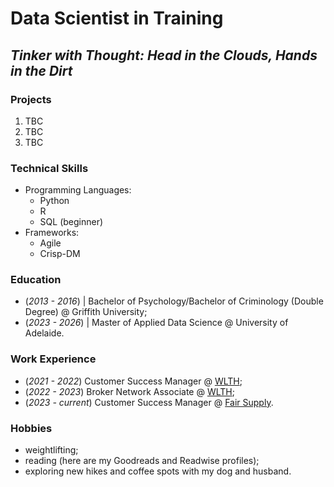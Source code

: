 # Data Scientist in Training
## _Tinker with Thought: Head in the Clouds, Hands in the Dirt_

### Projects
1. TBC
2. TBC
3. TBC

### Technical Skills
- Programming Languages:
  - Python
  - R
  - SQL (beginner)
- Frameworks:
  - Agile
  - Crisp-DM

### Education
- (_2013 - 2016_) | Bachelor of Psychology/Bachelor of Criminology (Double Degree) @ Griffith University;
- (_2023 - 2026_) | Master of Applied Data Science @ University of Adelaide.

### Work Experience 
- (_2021 - 2022_) Customer Success Manager @ [WLTH](wlth.com);
- (_2022 - 2023_) Broker Network Associate @ [WLTH](wlth.com);
- (_2023 - current_) Customer Success Manager @ [Fair Supply](fairsupply.com).

### Hobbies
- weightlifting;
- reading (here are my Goodreads and Readwise profiles);
- exploring new hikes and coffee spots with my dog and husband.

